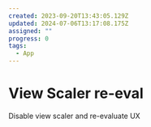 ```yaml
---
created: 2023-09-20T13:43:05.129Z
updated: 2024-07-06T13:17:08.175Z
assigned: ""
progress: 0
tags:
  - App
---
```


# View Scaler re-eval

Disable view scaler and re-evaluate UX
